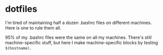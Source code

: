 dotfiles
================

I'm tired of maintaining half a dozen .bashrc files on different machines. Here is one to rule them all.

95% of my .bashrc files were the same on all my machines. There's still machine-specific stuff, but here I make machine-specific blocks by testing `$(hostname)`.
